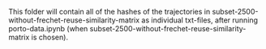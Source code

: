 This folder will contain all of the hashes of the trajectories in subset-2500-without-frechet-reuse-similarity-matrix as individual txt-files, after running porto-data.ipynb (when subset-2500-without-frechet-reuse-similarity-matrix is chosen).